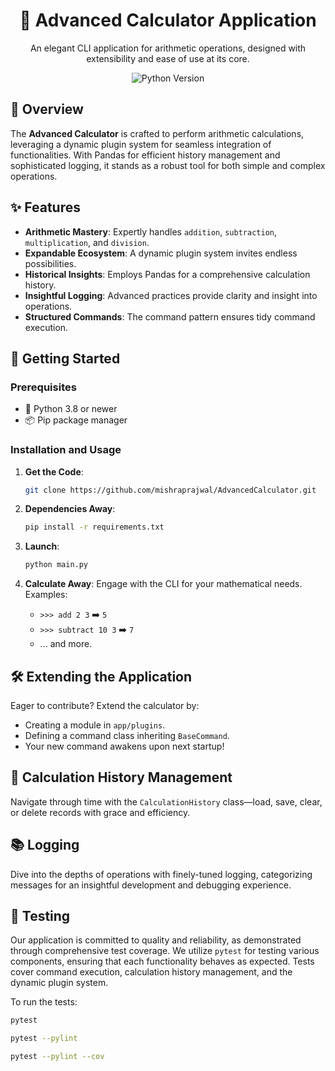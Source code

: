 <div align="center">

# 🧮 Advanced Calculator Application

An elegant CLI application for arithmetic operations, designed with extensibility and ease of use at its core.

![Python Version](https://img.shields.io/badge/python-3.8%2B-blue.svg)

</div>

## 📜 Overview

The **Advanced Calculator** is crafted to perform arithmetic calculations, leveraging a dynamic plugin system for seamless integration of functionalities. With Pandas for efficient history management and sophisticated logging, it stands as a robust tool for both simple and complex operations.

## ✨ Features

- **Arithmetic Mastery**: Expertly handles `addition`, `subtraction`, `multiplication`, and `division`.
- **Expandable Ecosystem**: A dynamic plugin system invites endless possibilities.
- **Historical Insights**: Employs Pandas for a comprehensive calculation history.
- **Insightful Logging**: Advanced practices provide clarity and insight into operations.
- **Structured Commands**: The command pattern ensures tidy command execution.

## 🚀 Getting Started

### Prerequisites

- 🐍 Python 3.8 or newer
- 📦 Pip package manager

### Installation and Usage

1. **Get the Code**:
    ```bash
    git clone https://github.com/mishraprajwal/AdvancedCalculator.git
    ```

2. **Dependencies Away**:
    ```bash
    pip install -r requirements.txt
    ```

3. **Launch**:
    ```bash
    python main.py
    ```

4. **Calculate Away**:
    Engage with the CLI for your mathematical needs. Examples:
    - `>>> add 2 3` ➡️ `5`
    - `>>> subtract 10 3` ➡️ `7`
    - ... and more.

## 🛠️ Extending the Application

Eager to contribute? Extend the calculator by:
- Creating a module in `app/plugins`.
- Defining a command class inheriting `BaseCommand`.
- Your new command awakens upon next startup!

## 📖 Calculation History Management

Navigate through time with the `CalculationHistory` class—load, save, clear, or delete records with grace and efficiency.

## 📚 Logging

Dive into the depths of operations with finely-tuned logging, categorizing messages for an insightful development and debugging experience.

## 🧪 Testing

Our application is committed to quality and reliability, as demonstrated through comprehensive test coverage. We utilize `pytest` for testing various components, ensuring that each functionality behaves as expected. Tests cover command execution, calculation history management, and the dynamic plugin system.

To run the tests:

```bash
pytest
```

```bash
pytest --pylint
```

```bash
pytest --pylint --cov
```


